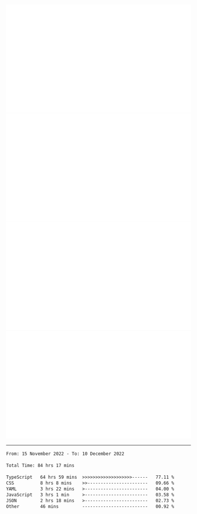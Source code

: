 <div align="center">
  
  ![](https://raw.githubusercontent.com/iaizawa0623/github-stats/master/generated/overview.svg#gh-dark-mode-only)
  ![](https://raw.githubusercontent.com/iaizawa0623/github-stats/master/generated/overview.svg#gh-light-mode-only)
  ![](https://raw.githubusercontent.com/iaizawa0623/github-stats/master/generated/languages.svg#gh-dark-mode-only)
  ![](https://raw.githubusercontent.com/iaizawa0623/github-stats/master/generated/languages.svg#gh-light-mode-only)

</div>


<!-- <a href="https://github.com/anuraghazra/github-readme-stats">
  <img src="https://github-readme-stats.vercel.app/api?username=iaizawa0623&show_icons=true&count_private=true&theme=dracula&line_height=40" />
  <img src="https://github-readme-stats.vercel.app/api/top-langs/?username=iaizawa0623&count_private=true&theme=dracula" />
</a>
 -->
***

<!--START_SECTION:waka-->

```text
From: 15 November 2022 - To: 10 December 2022

Total Time: 84 hrs 17 mins

TypeScript   64 hrs 59 mins  >>>>>>>>>>>>>>>>>>>------   77.11 %
CSS          8 hrs 8 mins    >>-----------------------   09.66 %
YAML         3 hrs 22 mins   >------------------------   04.00 %
JavaScript   3 hrs 1 min     >------------------------   03.58 %
JSON         2 hrs 18 mins   >------------------------   02.73 %
Other        46 mins         -------------------------   00.92 %
```

<!--END_SECTION:waka-->
